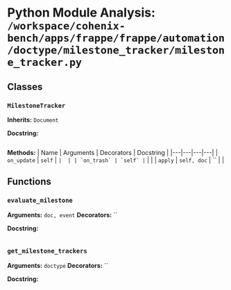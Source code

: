 # Python Module Analysis: `/workspace/cohenix-bench/apps/frappe/frappe/automation/doctype/milestone_tracker/milestone_tracker.py`

## Classes

### `MilestoneTracker`
**Inherits:** `Document`


**Docstring:**
```

```

**Methods:**
| Name | Arguments | Decorators | Docstring |
|---|---|---|---|
| `on_update` | `self` | `` |  |
| `on_trash` | `self` | `` |  |
| `apply` | `self, doc` | `` |  |





## Functions

### `evaluate_milestone`
**Arguments:** `doc, event`
**Decorators:** ``

**Docstring:**
```

```
### `get_milestone_trackers`
**Arguments:** `doctype`
**Decorators:** ``

**Docstring:**
```

```

